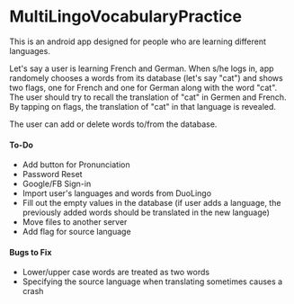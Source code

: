 # MultiLingoVocabularyPractice

This is an android app designed for people who are learning different languages. 

Let's say a user is learning French and German. When s/he logs in, app randomely chooses a words from its database (let's say "cat") and shows two flags, one for French and one for German along with the word "cat". The user should try to recall the translation of "cat" in Germen and French. By tapping on flags, the translation of "cat" in that language is revealed. 

The user can add or delete words to/from the database.

#### To-Do
- Add button for Pronunciation
- Password Reset
- Google/FB Sign-in
- Import user's languages and words from DuoLingo
- Fill out the empty values in the database (if user adds a language, the previously added words should be translated in the new language)
- Move files to another server
- Add flag for source language

#### Bugs to Fix
- Lower/upper case words are treated as two words
- Specifying the source language when translating sometimes causes a crash
